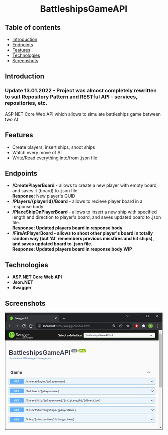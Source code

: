 <h1 align="center">
 BattleshipsGameAPI
</h1>

## Table of contents
* [Introduction](#introduction)
* [Endpoints](#Endpoints)
* [Features](#Features)
* [Technologies](#technologies)
* [Screenshots](#screenshots)

## Introduction
<h3>Update 13.01.2022 - Project was almost completely rewritten to suit Repository Pattern and RESTful API - services, repositories, etc.</h3>
ASP.NET Core Web API which allows to simulate battleships game between two AI

## Features
* Create players, insert ships, shoot ships
* Watch every move of AI
* Write/Read everything into/from .json file

## Endpoints
* <b>/CreatePlayerBoard</b> - allows to create a new player with empty board, and saves it (board) to .json file. <br> <b>Response:</b> New player's GUID
* <b>/Players/{playerId}/Board</b> - allows to recieve player board in a response body
* <b>/PlaceShipOnPlayerBoard</b> - allows to insert a new ship with specified length and direction to player's board, and saves updated board to .json file. <br><b> Response: Updated players board in response body
* <b>/FireAtPlayerBoard</b> - allows to shoot other player's board in totally random way (but 'AI' remembers previous missfires and hit ships), and saves updated board to .json file. <br> <b>Response:</b> Updated players board in response body <b>WIP</b>

## Technologies
* ASP.NET Core Web API
* Json.NET
* Swagger

## Screenshots
<p align="center">
 <img src="./battleshipsapi.jpg" alt="Screenshot from Swagger with BattleshipsGameAPI"/>
</p>
